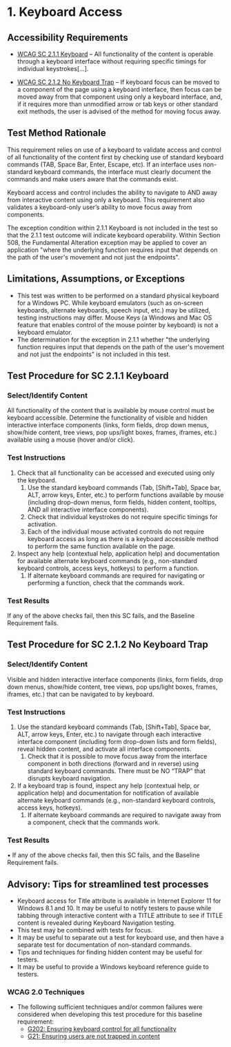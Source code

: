 # 1. Keyboard Access

## Accessibility Requirements
* [WCAG SC  2.1.1 Keyboard](https://www.w3.org/TR/UNDERSTANDING-WCAG20/keyboard-operation-keyboard-operable.html) – All functionality of the content is operable through a keyboard interface without requiring specific timings for individual keystrokes[...].  

* [WCAG SC 2.1.2 No Keyboard Trap](https://www.w3.org/TR/UNDERSTANDING-WCAG20/keyboard-operation-trapping.html) – If keyboard focus can be moved to a component of the page using a keyboard interface, then focus can be moved away from that component using only a keyboard interface, and, if it requires more than unmodified arrow or tab keys or other standard exit methods, the user is advised of the method for moving focus away.

## Test Method Rationale
This requirement relies on use of a keyboard to validate access and control of all functionality of the content first by checking use of standard keyboard commands (TAB, Space Bar, Enter, Escape, etc). If an interface uses non-standard keyboard commands, the interface must clearly document the commands and make users aware that the commands exist.

Keyboard access and control includes the ability to navigate to AND away from interactive content using only a keyboard. This requirement also validates a keyboard-only user’s ability to move focus away from components. 

The exception condition within 2.1.1 Keyboard is not included in the test so that the 2.1.1 test outcome will indicate keyboard operability. Within Section 508, the Fundamental Alteration exception may be applied to cover an application "where the underlying function requires input that depends on the path of the user's movement and not just the endpoints".

## Limitations, Assumptions, or Exceptions
* This test was written to be performed on a standard physical keyboard for a Windows PC. While keyboard emulators (such as on-screen keyboards, alternate keyboards, speech input, etc.) may be utilized, testing instructions may differ. Mouse Keys (a Windows and Mac OS feature that enables control of the mouse pointer by keyboard) is not a keyboard emulator.
* The determination for the exception in 2.1.1 whether "the underlying function requires input that depends on the path of the user's movement and not just the endpoints" is not included in this test. 

## Test Procedure for SC 2.1.1 Keyboard
### Select/Identify Content
All functionality of the content that is available by mouse control must be keyboard accessible. Determine the functionality of visible and hidden interactive interface components (links, form fields, drop down menus, show/hide content, tree views, pop ups/light boxes, frames, iframes, etc.) available using a mouse (hover and/or click).

### Test Instructions
1. Check that all functionality can be accessed and executed using only the keyboard.
    1. Use the standard keyboard commands (Tab, [Shift+Tab], Space bar, ALT, arrow keys, Enter, etc.) to perform functions available by mouse (including drop-down menus, form fields, hidden content, tooltips, AND all interactive interface components).
    1. Check that individual keystrokes do not require specific timings for activation.
    1. Each of the individual mouse activated controls do not require keyboard access as long as there is a keyboard accessible method to perform the same function available on the page. 
1. Inspect any help (contextual help, application help) and documentation for available alternate keyboard commands (e.g., non-standard keyboard controls, access keys, hotkeys) to perform a function.
    1. If alternate keyboard commands are required for navigating or performing a function, check that the commands work. 
 
### Test Results
If any of the above checks fail, then this SC fails, and the Baseline Requirement fails.

## Test Procedure for SC 2.1.2 No Keyboard Trap
### Select/Identify Content
Visible and hidden interactive interface components (links, form fields, drop down menus, show/hide content, tree views, pop ups/light boxes, frames, iframes, etc.) that can be navigated to by keyboard.

### Test Instructions
1. Use the standard keyboard commands (Tab, [Shift+Tab], Space bar, ALT, arrow keys, Enter, etc.) to navigate through each interactive interface component (including form drop-down lists and form fields), reveal hidden content, and activate all interface components. 
    1. Check that it is possible to move focus away from the interface component in both directions (forward and in reverse) using standard keyboard commands. There must be NO “TRAP” that disrupts keyboard navigation.
1. If a keyboard trap is found, inspect any help (contextual help, or application help) and documentation for notification of available alternate keyboard commands (e.g., non-standard keyboard controls, access keys, hotkeys).    
    1. If alternate keyboard commands are required to navigate away from a component, check that the commands work. 

### Test Results
•	If any of the above checks fail, then this SC fails, and the Baseline Requirement fails.

## Advisory: Tips for streamlined test processes
* Keyboard access for Title attribute is available in Internet Explorer 11 for Windows 8.1 and 10. It may be useful to notify testers to pause while tabbing through interactive content with a TITLE attribute to see if TITLE content is revealed during Keyboard Navigation testing.
* This test may be combined with tests for focus.
* It may be useful to separate out a test for keyboard use, and then have a separate test for documentation of non-standard commands. 
* Tips and techniques for finding hidden content may be useful for testers.
* It may be useful to provide a Windows keyboard reference guide to testers.

### WCAG 2.0 Techniques
* The following sufficient techniques and/or common failures were considered when developing this test procedure for this baseline requirement:
    * [G202: Ensuring keyboard control for all functionality](http://www.w3.org/TR/WCAG20-TECHS/G202.html)
    * [G21: Ensuring users are not trapped in content](http://www.w3.org/TR/WCAG20-TECHS/G21.html)
